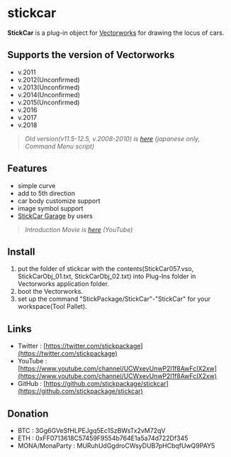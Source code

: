 # stickcar  
**StickCar** is a plug-in object for [Vectorworks](https://www.vectorworks.net/) for drawing the locus of cars.  
## Supports the version of Vectorworks
- v.2011  
- v.2012(Unconfirmed)  
- v.2013(Unconfirmed)  
- v.2014(Unconfirmed)  
- v.2015(Unconfirmed)  
- v.2016  
- v.2017  
- v.2018  

> *Old version(v11.5-12.5, v.2008-2010) is [here](http://stickpackage.azf.jp/jpn/download.html) (japanese only, Command Menu script)*   

## Features  
- simple curve  
- add to 5th direction  
- car body customize support  
- image symbol support  
- [StickCar Garage](https://github.com/stickpackage/stickcar-garage) by users  

> *Introduction Movie is [here](https://www.youtube.com/watch?v=1i0NmOMvMqQ) (YouTube)*  

## Install
1. put the folder of stickcar with the contents(StickCar057.vso, StickCarObj_01.txt, StickCarObj_02.txt) into Plug-Ins folder in Vectorworks application folder.   
1. boot the Vectorworks.  
1. set up the command "StickPackage/StickCar"-"StickCar" for your workspace(Tool Pallet).  

## Links  
- Twitter : [https://twitter.com/stickpackage](https://twitter.com/stickpackage)  
- YouTube : [https://www.youtube.com/channel/UCWxevUnwP2l1f8AwFcIX2xw](https://www.youtube.com/channel/UCWxevUnwP2l1f8AwFcIX2xw)  
- GitHub : [https://github.com/stickpackage/stickcar](https://github.com/stickpackage/stickcar)  

## Donation  
- BTC : 3Gg6GVeSfHLPEJgq5Ec1SzBWsTx2vM72qV  
- ETH : 0xFF0713618C57459F9554b764E1a5a74d722Df345  
- MONA/MonaParty : MURuhUdGgdroCWsyDUB7pHCbqfUwQ9PAY5  
